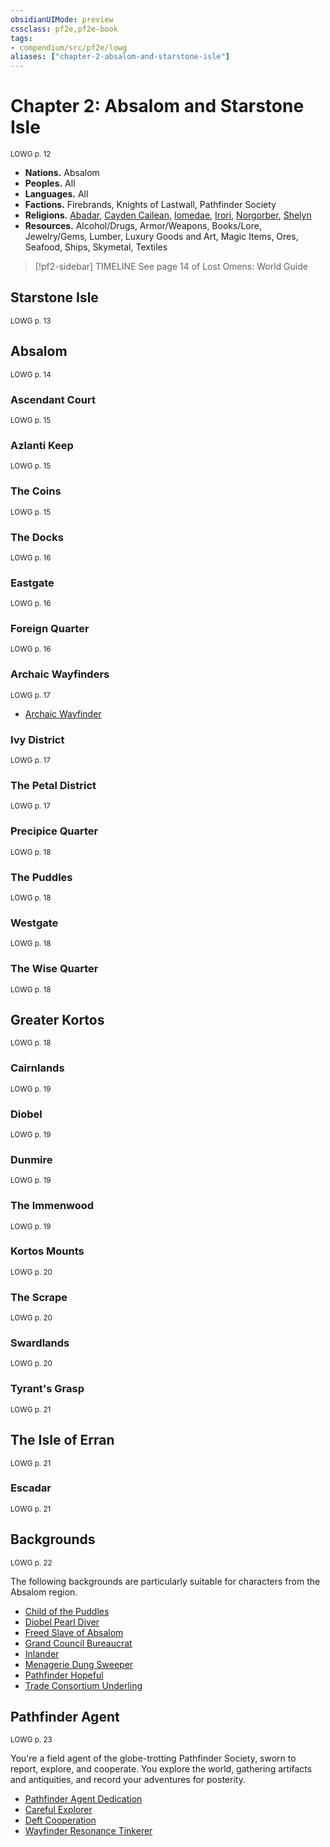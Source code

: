 ```yaml
---
obsidianUIMode: preview
cssclass: pf2e,pf2e-book
tags:
- compendium/src/pf2e/lowg
aliases: ["chapter-2-absalom-and-starstone-isle"]
---
```

# Chapter 2: Absalom and Starstone Isle
<sup>LOWG p. 12</sup>

- **Nations.** Absalom
- **Peoples.** All
- **Languages.** All
- **Factions.** Firebrands, Knights of Lastwall, Pathfinder Society
- **Religions.** [Abadar](abadar.md), [Cayden Cailean](cayden-cailean.md), [Iomedae](iomedae.md), [Irori](irori.md), [Norgorber](norgorber.md), [Shelyn](shelyn.md)
- **Resources.** Alcohol/Drugs, Armor/Weapons, Books/Lore, Jewelry/Gems, Lumber, Luxury Goods and Art, Magic Items, Ores, Seafood, Ships, Skymetal, Textiles

> [!pf2-sidebar] TIMELINE
> See page 14 of Lost Omens: World Guide

## Starstone Isle
<sup>LOWG p. 13</sup>

## Absalom
<sup>LOWG p. 14</sup>

### Ascendant Court
<sup>LOWG p. 15</sup>

### Azlanti Keep
<sup>LOWG p. 15</sup>

### The Coins
<sup>LOWG p. 15</sup>

### The Docks
<sup>LOWG p. 16</sup>

### Eastgate
<sup>LOWG p. 16</sup>

### Foreign Quarter
<sup>LOWG p. 16</sup>

### Archaic Wayfinders
<sup>LOWG p. 17</sup>

- [Archaic Wayfinder](archaic-wayfinder-lowg.md)

### Ivy District
<sup>LOWG p. 17</sup>

### The Petal District
<sup>LOWG p. 17</sup>

### Precipice Quarter
<sup>LOWG p. 18</sup>

### The Puddles
<sup>LOWG p. 18</sup>

### Westgate
<sup>LOWG p. 18</sup>

### The Wise Quarter
<sup>LOWG p. 18</sup>

## Greater Kortos
<sup>LOWG p. 18</sup>

### Cairnlands
<sup>LOWG p. 19</sup>

### Diobel
<sup>LOWG p. 19</sup>

### Dunmire
<sup>LOWG p. 19</sup>

### The Immenwood
<sup>LOWG p. 19</sup>

### Kortos Mounts
<sup>LOWG p. 20</sup>

### The Scrape
<sup>LOWG p. 20</sup>

### Swardlands
<sup>LOWG p. 20</sup>

### Tyrant's Grasp
<sup>LOWG p. 21</sup>

## The Isle of Erran
<sup>LOWG p. 21</sup>

### Escadar
<sup>LOWG p. 21</sup>

## Backgrounds
<sup>LOWG p. 22</sup>

The following backgrounds are particularly suitable for characters from the Absalom region.

- [Child of the Puddles](child-of-the-puddles-lowg.md)
- [Diobel Pearl Diver](diobel-pearl-diver-lowg.md)
- [Freed Slave of Absalom](freed-slave-of-absalom-lowg.md)
- [Grand Council Bureaucrat](grand-council-bureaucrat-lowg.md)
- [Inlander](inlander-lowg.md)
- [Menagerie Dung Sweeper](menagerie-dung-sweeper-lowg.md)
- [Pathfinder Hopeful](pathfinder-hopeful-lowg.md)
- [Trade Consortium Underling](trade-consortium-underling-lowg.md)

## Pathfinder Agent
<sup>LOWG p. 23</sup>

You're a field agent of the globe-trotting Pathfinder Society, sworn to report, explore, and cooperate. You explore the world, gathering artifacts and antiquities, and record your adventures for posterity.

- [Pathfinder Agent Dedication](pathfinder-agent-dedication-lowg.md)
- [Careful Explorer](careful-explorer-lowg.md)
- [Deft Cooperation](deft-cooperation-lowg.md)
- [Wayfinder Resonance Tinkerer](wayfinder-resonance-tinkerer-lowg.md)